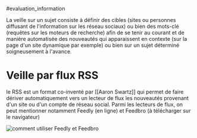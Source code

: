 #evaluation_information

La veille sur un sujet consiste à définir des cibles (sites ou personnes diffusant de l'information sur les réseau sociaux) ou bien des mots-clé (requêtes sur les moteurs de recherche) afin de se tenir au courant et de manière automatisée des nouveautés qui apparaissent en contexte (sur la page d'un site dynamique par exemple) ou bien sur un sujet déterminé soigneusement à l'avance. 

# Veille par flux RSS

le RSS est un format co-inventé par [[Aaron Swartz]] qui permet de faire dériver automatiquement vers un lecteur de flux les nouveautés provenant d'un site ou d'un compte de réseau social. 
Parmi les lecteurs de flux, on peut mentionner notamment Feedly (en ligne) et Feedbro (à télécharger sur le navigateur)

![comment utiliser Feedly et Feedbro](veille_informationnelle.jpg)